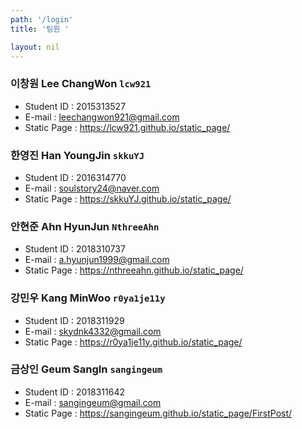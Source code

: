 ```yaml
---
path: '/login'
title: '팀원 '

layout: nil
---
```


### **이창원 Lee ChangWon `lcw921`**
- Student ID : 2015313527
- E-mail : leechangwon921@gmail.com
- Static Page : https://lcw921.github.io/static_page/

### **한영진 Han YoungJin `skkuYJ`**
- Student ID : 2016314770
- E-mail : soulstory24@naver.com
- Static Page : https://skkuYJ.github.io/static_page/

### **안현준 Ahn HyunJun `NthreeAhn`**
- Student ID : 2018310737
- E-mail : a.hyunjun1999@gmail.com
- Static Page : https://nthreeahn.github.io/static_page/

### **강민우 Kang MinWoo `r0ya1je11y`**
- Student ID : 2018311929
- E-mail : skydnk4332@gmail.com
- Static Page : https://r0ya1je11y.github.io/static_page/

### **금상인 Geum SangIn `sangingeum`**
- Student ID : 2018311642
- E-mail : sangingeum@gmail.com
- Static Page : https://sangingeum.github.io/static_page/FirstPost/
